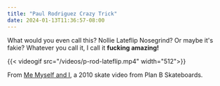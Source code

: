 ```yaml
---
title: "Paul Rodriguez Crazy Trick"
date: 2024-01-13T11:36:57-08:00
---
```


What would you even call this? Nollie Lateflip Nosegrind? Or maybe it's fakie? Whatever you call it, I call it **fucking amazing!**

{{< videogif src="/videos/p-rod-lateflip.mp4" width="512">}}

From [Me Myself and I](https://www.youtube.com/watch?v=ZGCujOAR-bQ), a 2010 skate video from Plan B Skateboards.

